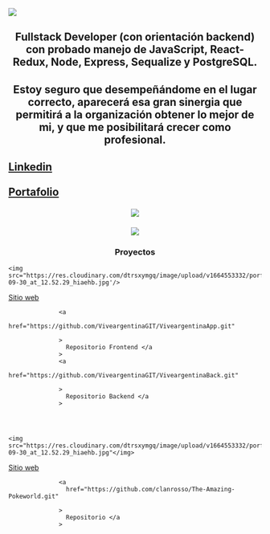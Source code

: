 <p align='left'>
    <img src='https://res.cloudinary.com/dtrsxymgq/image/upload/v1664511321/porfolio/WhatsApp_Image_2022-09-30_at_00.48.18_1_b58itx.jpg'</img>
</p>

<h2 align='center'>Fullstack Developer (con orientación backend) con probado manejo de JavaScript, React-Redux, Node, Express, Sequalize y PostgreSQL.<h2/>

<h2 align='center'>Estoy seguro que desempeñándome en el lugar correcto, aparecerá esa gran sinergia que permitirá a la organización obtener lo mejor de mi, y que me posibilitará crecer como profesional.<h2/>

<a align='center' href="https://www.linkedin.com/in/claudioandresrosso/">
                  Linkedin
                  </a>
                  <br/>
                  <br/>
<a align='center' href="https://claudiorosso.vercel.app/">
                  Portafolio
                  </a>
 

<p align='center'>
    <img src='https://res.cloudinary.com/dtrsxymgq/image/upload/v1664511321/porfolio/WhatsApp_Image_2022-09-30_at_00.46.28_ijsrfr.jpg'</img>
</p>

<p align='center'>
    <img src='https://res.cloudinary.com/dtrsxymgq/image/upload/v1664553331/porfolio/WhatsApp_Image_2022-09-30_at_12.53.35_lsr2op.jpg'</img>
</p>


<h3 align='center'>Proyectos</h3>
    
   
    <img src="https://res.cloudinary.com/dtrsxymgq/image/upload/v1664553332/porfolio/WhatsApp_Image_2022-09-30_at_12.52.29_hiaehb.jpg'/>

        
  <a href="https://experienceviveargentina.vercel.app/">
                  Sitio web
                  </a>
   
    
                  <a
                    href="https://github.com/ViveargentinaGIT/ViveargentinaApp.git"
                   
                  >
                    Repositorio Frontend </a
                  >
                  <a
                    href="https://github.com/ViveargentinaGIT/ViveargentinaBack.git"
                   
                  >
                    Repositorio Backend </a
                  >
    
   
                                                 

    <img src="https://res.cloudinary.com/dtrsxymgq/image/upload/v1664553332/porfolio/WhatsApp_Image_2022-09-30_at_12.52.29_hiaehb.jpg"</img>

    

    
  <a
                    href="https://www.google.com.ar"
                  >
                    Sitio web
                  </a>
    
                  <a
                    href="https://github.com/clanrosso/The-Amazing-Pokeworld.git"
                   
                  >
                    Repositorio </a
                  >
                 
